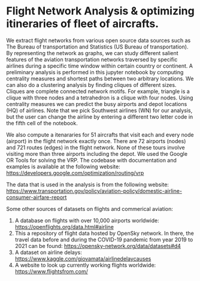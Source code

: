 # Flight Network Analysis & optimizing itineraries of fleet of aircrafts.
We extract flight networks from various open source data sources such as The Bureau of transportation and Statistics (US Bureau of transportation). By representing the network as graphs, we can study different salient features of the aviation transportation networks
traversed by specific airlines during a specific time window within certain country or continent. A preliminary analysis is performed 
in this jupyter notebook by computing centrality measures and shortest paths between two arbitrary locations. We can also do a clustering analysis by finding cliques of different sizes. Cliques are complete connected network motifs. For example, triangle is a clique with 
three nodes and a tetrahedron is a clique with four nodes. Using centrality measures we can predict the busy airports and depot locations
(HQ) of airlines. Note that we pick Southwest airlines (WN) for our analysis, but the user can change the airline by entering a different two letter code in the fifth cell of the notebook. 

We also compute a itenararies for 51 aircrafts that visit each and every node (airport) in the flight network exactly once. There are 72
airports (nodes) and 721 routes (edges) in the flight network. None of these tours involve visiting more than three airports including the depot.
We used the Google OR Tools for solving the VRP. The codebase with documentation and examples is available at the following website: 
https://developers.google.com/optimization/routing/vrp

The data that is used in the analysis is from the following website:
https://www.transportation.gov/policy/aviation-policy/domestic-airline-consumer-airfare-report

Some other sources of datasets on flights and commerical aviation:

1) A database on flights with over 10,000 airports worldwide: https://openflights.org/data.html#airline
2) This a repository of flight data hosted by OpenSky network. In there, the travel data before and during the COVID-19 pandemic from year 2019 to 2021 can be found: https://opensky-network.org/data/datasets#d4
3) A dataset on airline delays: https://www.kaggle.com/giovamata/airlinedelaycauses
4) A website to look up currently working flights worldwide: https://www.flightsfrom.com/
